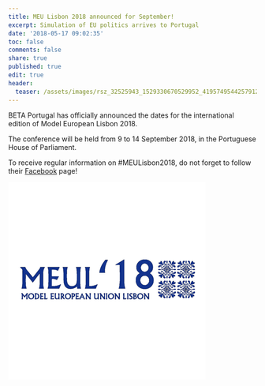 ```yaml
---
title: MEU Lisbon 2018 announced for September!
excerpt: Simulation of EU politics arrives to Portugal
date: '2018-05-17 09:02:35'
toc: false
comments: false
share: true
published: true
edit: true
header:
  teaser: /assets/images/rsz_32525943_1529330670529952_4195749544257912832_n.png
---
```

BETA Portugal has officially announced the dates for the international edition of Model European Lisbon 2018. 

The conference will be held from 9 to 14 September 2018, in the Portuguese House of Parliament.

To receive regular information on #MEULisbon2018, do not forget to follow their [Facebook](https://www.facebook.com/MEULisbon/?ref=br_rs) page!

![null](/assets/images/rsz_32525943_1529330670529952_4195749544257912832_n.png)
